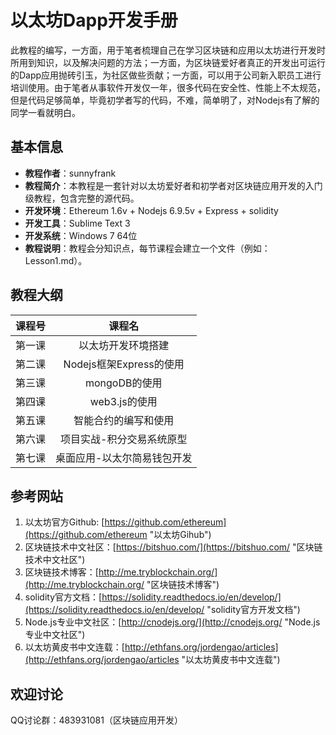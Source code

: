 # 以太坊Dapp开发手册 #

  <p>此教程的编写，一方面，用于笔者梳理自己在学习区块链和应用以太坊进行开发时所用到知识，以及解决问题的方法；一方面，为区块链爱好者真正的开发出可运行的Dapp应用抛砖引玉，为社区做些贡献；一方面，可以用于公司新入职员工进行培训使用。由于笔者从事软件开发仅一年，很多代码在安全性、性能上不太规范，但是代码足够简单，毕竟初学者写的代码，不难，简单明了，对Nodejs有了解的同学一看就明白。</p>

## 基本信息 ##

- **教程作者**：sunnyfrank
- **教程简介**：本教程是一套针对以太坊爱好者和初学者对区块链应用开发的入门级教程，包含完整的源代码。
- **开发环境**：Ethereum 1.6v + Nodejs 6.9.5v + Express + solidity
- **开发工具**：Sublime Text 3
- **开发系统**：Windows 7 64位
- **教程说明**：教程会分知识点，每节课程会建立一个文件（例如：Lesson1.md）。

## 教程大纲 ##

| 课程号 | 课程名           
|------ |:-------------:
| 第一课 | 以太坊开发环境搭建 
| 第二课 | Nodejs框架Express的使用      
| 第三课 | mongoDB的使用                                                                                                    
| 第四课 | web3.js的使用
| 第五课 | 智能合约的编写和使用    
| 第六课 | 项目实战-积分交易系统原型
| 第七课 | 桌面应用-以太尔简易钱包开发

## 参考网站 ##

1. 以太坊官方Github: [https://github.com/ethereum](https://github.com/ethereum "以太坊Gihub")<br>
2. 区块链技术中文社区：[https://bitshuo.com/](https://bitshuo.com/ "区块链技术中文社区")<br>
3. 区块链技术博客：[http://me.tryblockchain.org/](http://me.tryblockchain.org/ "区块链技术博客")<br>
4. solidity官方文档：[https://solidity.readthedocs.io/en/develop/](https://solidity.readthedocs.io/en/develop/ "solidity官方开发文档")<br>
5. Node.js专业中文社区：[http://cnodejs.org/](http://cnodejs.org/ "Node.js专业中文社区")<br>
6. 以太坊黄皮书中文连载：[http://ethfans.org/jordengao/articles](http://ethfans.org/jordengao/articles "以太坊黄皮书中文连载")

## 欢迎讨论 ##
QQ讨论群：483931081（区块链应用开发）
